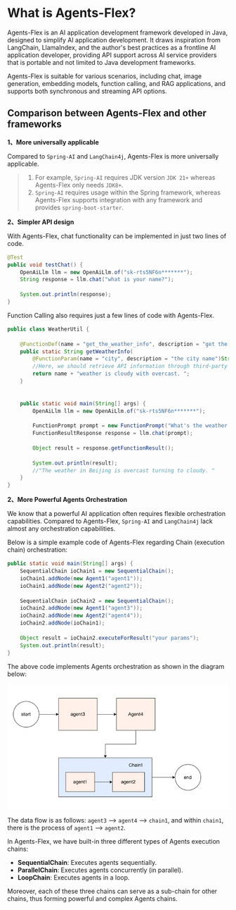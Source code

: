 # What is Agents-Flex?

Agents-Flex is an AI application development framework developed in Java, designed to simplify AI application development. It draws inspiration from LangChain, LlamaIndex, and the author's best practices as a frontline AI application developer, providing API support across AI service providers that is portable and not limited to Java development frameworks.

Agents-Flex is suitable for various scenarios, including chat, image generation, embedding models, function calling, and RAG applications, and supports both synchronous and streaming API options.


## Comparison between Agents-Flex and other frameworks

**1、More universally applicable**

Compared to `Spring-AI` and `LangChain4j`, Agents-Flex is more universally applicable.

> 1) For example, `Spring-AI` requires JDK version `JDK 21+` whereas Agents-Flex only needs `JDK8+`.
> 2) `Spring-AI` requires usage within the Spring framework, whereas Agents-Flex supports integration with any framework and provides `spring-boot-starter`.

**2、Simpler API design**

With Agents-Flex, chat functionality can be implemented in just two lines of code.

```java
@Test
public void testChat() {
    OpenAiLlm llm = new OpenAiLlm.of("sk-rts5NF6n*******");
    String response = llm.chat("what is your name?");

    System.out.println(response);
}
```

Function Calling also requires just a few lines of code with Agents-Flex.

```java
public class WeatherUtil {

    @FunctionDef(name = "get_the_weather_info", description = "get the weather info")
    public static String getWeatherInfo(
        @FunctionParam(name = "city", description = "the city name")String name ) {
        //Here, we should retrieve API information through third-party interfaces
        return name + "weather is cloudy with overcast. ";
    }


    public static void main(String[] args) {
        OpenAiLlm llm = new OpenAiLlm.of("sk-rts5NF6n*******");

        FunctionPrompt prompt = new FunctionPrompt("What's the weather like in Beijing today?", WeatherUtil.class);
        FunctionResultResponse response = llm.chat(prompt);

        Object result = response.getFunctionResult();

        System.out.println(result);
        //"The weather in Beijing is overcast turning to cloudy. "
    }
}
```

**2、More Powerful Agents Orchestration**

We know that a powerful AI application often requires flexible orchestration capabilities. Compared to Agents-Flex, `Spring-AI` and `LangChain4j` lack almost any orchestration capabilities.

Below is a simple example code of Agents-Flex regarding Chain (execution chain) orchestration:

```java
public static void main(String[] args) {
    SequentialChain ioChain1 = new SequentialChain();
    ioChain1.addNode(new Agent1("agent1"));
    ioChain1.addNode(new Agent2("agent2"));

    SequentialChain ioChain2 = new SequentialChain();
    ioChain2.addNode(new Agent1("agent3"));
    ioChain2.addNode(new Agent2("agent4"));
    ioChain2.addNode(ioChain1);

    Object result = ioChain2.executeForResult("your params");
    System.out.println(result);
}
```

The above code implements Agents orchestration as shown in the diagram below:

![](../assets/images/chians-01.png)

The data flow is as follows: `agent3` --> `agent4` --> `chain1`, and within `chain1`, there is the process of `agent1` --> `agent2`.


In Agents-Flex, we have built-in three different types of Agents execution chains:

- **SequentialChain**: Executes agents sequentially.
- **ParallelChain**: Executes agents concurrently (in parallel).
- **LoopChain**: Executes agents in a loop.

Moreover, each of these three chains can serve as a sub-chain for other chains, thus forming powerful and complex Agents chains.


